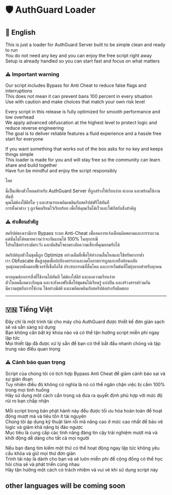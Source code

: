 # 🛡️ AuthGuard Loader

## 🏴󠁧󠁢󠁥󠁮󠁧󠁿 English

This is just a loader for AuthGuard Server built to be simple clean and ready to run  
You do not need any key and you can enjoy the free script right away  
Setup is already handled so you can start fast and focus on what matters  

### ⚠️ Important warning  
Our script includes Bypass for Anti Cheat to reduce false flags and interruptions  
This does not mean it can prevent bans 100 percent in every situation  
Use with caution and make choices that match your own risk level  

Every script in this release is fully optimized for smooth performance and low overhead  
We apply advanced obfuscation at the highest level to protect logic and reduce reverse engineering  
The goal is to deliver reliable features a fluid experience and a hassle free start for everyone  

If you want something that works out of the box asks for no key and keeps things simple  
This loader is made for you and will stay free so the community can learn share and build together  
Have fun be mindful and enjoy the script responsibly  

ไทย

นี่เป็นเพียงตัวโหลดสำหรับ AuthGuard Server ที่ถูกสร้างให้เรียบง่าย สะอาด และพร้อมใช้งานทันที  
คุณไม่ต้องใช้คีย์ใด ๆ และสามารถเพลิดเพลินกับสคริปต์ฟรีได้ทันที  
การตั้งค่าต่าง ๆ ถูกจัดเตรียมไว้เรียบร้อย เพื่อให้คุณเริ่มได้เร็วและโฟกัสกับสิ่งสำคัญ  

### ⚠️ คำเตือนสำคัญ  
สคริปต์ของเรามีการ Bypass ระบบ Anti-Cheat เพื่อลดการแจ้งเตือนผิดพลาดและการรบกวน  
แต่นั่นไม่ได้หมายความว่าจะกันแบนได้ 100% ในทุกกรณี  
โปรดใช้อย่างระมัดระวัง และตัดสินใจตามระดับความเสี่ยงที่คุณยอมรับได้  

สคริปต์ทุกตัวในชุดนี้ถูก Optimize อย่างเต็มที่เพื่อให้ทำงานลื่นไหลและใช้ทรัพยากรต่ำ  
เรา Obfuscate ขั้นสูงสุดเพื่อปกป้องตรรกะและลดโอกาสการถูกแกะหรือย้อนกลับ  
จุดมุ่งหมายคือมอบฟีเจอร์ที่เชื่อถือได้ ประสบการณ์ที่ลื่นไหล และการเริ่มต้นที่ไม่ยุ่งยากสำหรับทุกคน  

หากคุณต้องการสิ่งที่ใช้งานได้ทันที ไม่ต้องใส่คีย์ และคงความเรียบง่าย  
ตัวโหลดนี้เหมาะกับคุณ และจะยังคงฟรีเพื่อให้ชุมชนได้เรียนรู้ แบ่งปัน และสร้างสรรค์ร่วมกัน  
มีความสุขกับการใช้งาน ใช้อย่างมีสติ และเพลิดเพลินกับสคริปต์อย่างรับผิดชอบ  

---

## 🇻🇳 Tiếng Việt

Đây chỉ là một trình tải cho máy chủ AuthGuard được thiết kế đơn giản sạch sẽ và sẵn sàng sử dụng  
Bạn không cần bất kỳ khóa nào và có thể tận hưởng script miễn phí ngay lập tức  
Mọi thiết lập đã được xử lý sẵn để bạn có thể bắt đầu nhanh chóng và tập trung vào điều quan trọng  

### ⚠️ Cảnh báo quan trọng  
Script của chúng tôi có tích hợp Bypass Anti Cheat để giảm cảnh báo sai và sự gián đoạn  
Tuy nhiên điều đó không có nghĩa là nó có thể ngăn chặn việc bị cấm 100% trong mọi tình huống  
Hãy sử dụng một cách cẩn trọng và đưa ra quyết định phù hợp với mức độ rủi ro bạn chấp nhận  

Mỗi script trong bản phát hành này đều được tối ưu hóa hoàn toàn để hoạt động mượt mà và tiêu tốn ít tài nguyên  
Chúng tôi áp dụng kỹ thuật làm rối mã nâng cao ở mức cao nhất để bảo vệ logic và giảm khả năng bị đảo ngược  
Mục tiêu là cung cấp các tính năng đáng tin cậy trải nghiệm mượt mà và khởi động dễ dàng cho tất cả mọi người  

Nếu bạn đang tìm kiếm một thứ có thể hoạt động ngay lập tức không yêu cầu khóa và giữ mọi thứ đơn giản  
Trình tải này là dành cho bạn và sẽ luôn miễn phí để cộng đồng có thể học hỏi chia sẻ và phát triển cùng nhau  
Hãy tận hưởng một cách có trách nhiệm và vui vẻ khi sử dụng script này



## other languages will be coming soon
